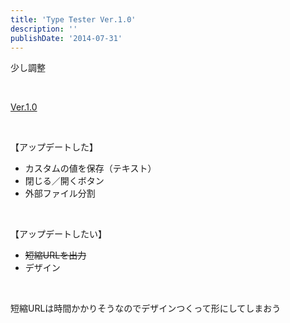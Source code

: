 ```yaml
---
title: 'Type Tester Ver.1.0'
description: ''
publishDate: '2014-07-31'
---
```


<p>少し調整</p>
<p>&nbsp;</p>
<p><a href="https://archive.yuheijotaki.com/demo/type_tester/1.0/">Ver.1.0</a></p>
<p>&nbsp;</p>
<p>【アップデートした】</p>
<ul>
<li>カスタムの値を保存（テキスト）</li>
<li>閉じる／開くボタン</li>
<li>外部ファイル分割</li>
</ul>
<p>&nbsp;</p>
<p>【アップデートしたい】</p>
<ul>
<li><del datetime="2014-07-31T06:34:14+00:00">短縮URLを出力</del></li>
<li>デザイン</li>
</ul>
<p>&nbsp;</p>
<p>短縮URLは時間かかりそうなのでデザインつくって形にしてしまおう</p>
